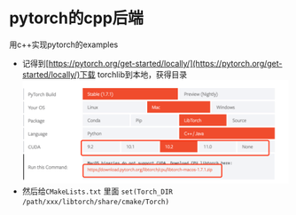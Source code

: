 # pytorch的cpp后端

用c++实现pytorch的examples

- 记得到[https://pytorch.org/get-started/locally/](https://pytorch.org/get-started/locally/)下载 torchlib到本地，获得目录
  ![](imgs/torchlib.png)
- 然后给`CMakeLists.txt` 里面 `set(Torch_DIR /path/xxx/libtorch/share/cmake/Torch)`